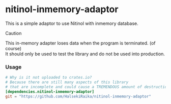 # nitinol-inmemory-adaptor

This is a simple adaptor to use Nitinol with inmemory database.

> [!CAUTION]  
> This in-memory adapter loses data when the program is terminated. (of course)  
> It should only be used to test the library and do not be used into production.


### Usage
```toml
# Why is it not uploaded to crates.io?
# Because there are still many aspects of this library 
# that are incomplete and could cause a TREMENDOUS amount of destruction.
[dependencies.nitinol-inmemory-adaptor]
git = "https://github.com/HalsekiRaika/nitinol-inmemory-adaptor"
```
